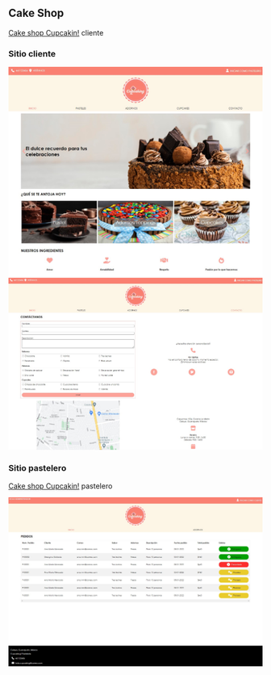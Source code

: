 ## Cake Shop
<p><a href="https://launchxcakeshop.web.app/">Cake shop Cupcakin!</a> cliente</p>


### Sitio cliente

<img src="/imagenes_sitio/index_cliente.jpg" alt="index_cliente" style="width:600px;">
<img src="/imagenes_sitio/contacto_cliente.jpg" alt="index_cliente" style="width:600px;">

### Sitio pastelero
<p><a href="https://launchxcakeshop.web.app/pastelero/index.html">Cake shop Cupcakin!</a> pastelero</p>
<img src="/imagenes_sitio/index_pastelero.jpg" alt="index_cliente" style="width:600px;">
